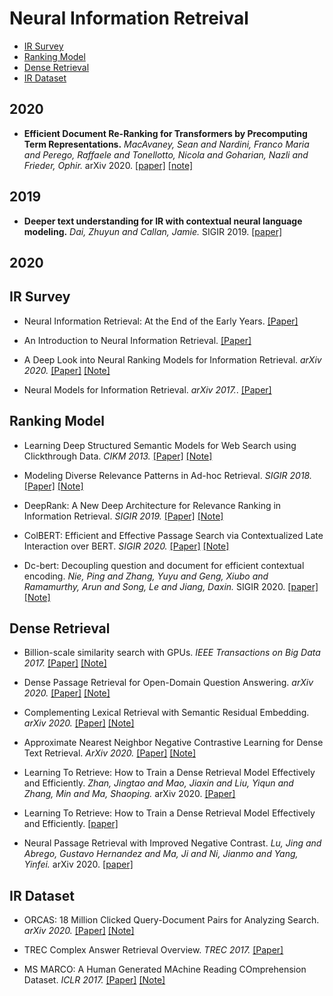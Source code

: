 # Neural Information Retreival

- [IR Survey](#ir-survey)
- [Ranking Model](#ranking-model)
- [Dense Retrieval](#dense-retrieval)
- [IR Dataset](#ir-dataset)

## 2020

- **Efficient Document Re-Ranking for Transformers by Precomputing Term Representations.** *MacAvaney, Sean and Nardini, Franco Maria and Perego, Raffaele and Tonellotto, Nicola and Goharian, Nazli and Frieder, Ophir.* arXiv 2020. [[paper]](https://arxiv.org/pdf/2004.14255.pdf) [[note]](./2020_0911_0917.md)


## 2019

- **Deeper text understanding for IR with contextual neural language modeling.** *Dai, Zhuyun and Callan, Jamie.* SIGIR 2019. [[paper]](https://www.cs.cmu.edu/~zhuyund/papers/SIGIR19short-BERT-IR.pdf)


## 2020





## IR Survey

- Neural Information Retrieval: At the End of the Early Years. [[Paper]](https://www.ischool.utexas.edu/~ml/papers/zhang-irj18.pdf)


- An Introduction to Neural Information Retrieval. [[Paper]](https://www.microsoft.com/en-us/research/uploads/prod/2017/06/fntir2018-neuralir-mitra.pdf)


- A Deep Look into Neural Ranking Models for Information Retrieval. *arXiv 2020.* [[Paper]](https://arxiv.org/pdf/1903.06902.pdf) [[Note]](./PaperNote/2020_0911_0917.md)


- Neural Models for Information Retrieval. *arXiv 2017.*. [[Paper]](https://arxiv.org/pdf/1705.01509.pdf)


## Ranking Model

- Learning Deep Structured Semantic Models for Web Search using Clickthrough Data. *CIKM 2013.* [[Paper]](https://www.microsoft.com/en-us/research/wp-content/uploads/2016/02/cikm2013_DSSM_fullversion.pdf) [[Note]](./PaperNote/2020_0918_0924.md)

- Modeling Diverse Relevance Patterns in Ad-hoc Retrieval. *SIGIR 2018.* [[Paper]](https://arxiv.org/pdf/1805.05737.pdf) [[Note]](./PaperNote/2020_0918_0924.md)


- DeepRank: A New Deep Architecture for Relevance Ranking in Information Retrieval. *SIGIR 2019.* [[Paper]](https://arxiv.org/pdf/1710.05649.pdf) [[Note]](./PaperNote/2020_0918_0924.md)


- ColBERT: Efficient and Effective Passage Search via Contextualized Late Interaction over BERT. *SIGIR 2020.* [[Paper]](https://arxiv.org/pdf/2004.12832.pdf) [[Note]](./PaperNote/2020_1008_1015.md)

- Dc-bert: Decoupling question and document for efficient contextual encoding. *Nie, Ping and Zhang, Yuyu and Geng, Xiubo and Ramamurthy, Arun and Song, Le and Jiang, Daxin.* SIGIR 2020. [[paper]](https://arxiv.org/pdf/2002.12591.pdf) [[Note]](./PaperNote/2020_0911_0917.md)



## Dense Retrieval

- Billion-scale similarity search with GPUs. *IEEE Transactions on Big Data 2017.* [[Paper]](https://arxiv.org/pdf/1702.08734.pdf) [[Note]](./PaperNote/2020_0831_0906.md)


- Dense Passage Retrieval for Open-Domain Question Answering. *arXiv 2020.* [[Paper]](https://arxiv.org/pdf/2004.04906.pdf) [[Note]](./PaperNote/2020_0831_0906.md)


- Complementing Lexical Retrieval with Semantic Residual Embedding. *arXiv 2020.* [[Paper]](https://arxiv.org/pdf/2004.13969.pdf) [[Note]](./PaperNote/2020_0831_0906.md)


- Approximate Nearest Neighbor Negative Contrastive Learning for Dense Text Retrieval. *ArXiv 2020.* [[Paper]](https://arxiv.org/pdf/2007.00808.pdf) [[Note]](./PaperNote/2020_1008_1015.md)


- Learning To Retrieve: How to Train a Dense Retrieval Model Effectively and Efficiently. *Zhan, Jingtao and Mao, Jiaxin and Liu, Yiqun and Zhang, Min and Ma, Shaoping.* arXiv 2020. [[Paper]](https://arxiv.org/pdf/2010.10469.pdf)


- Learning To Retrieve: How to Train a Dense Retrieval Model Effectively and Efficiently. [[paper]](https://arxiv.org/pdf/2010.10469.pdf)


- Neural Passage Retrieval with Improved Negative Contrast. *Lu, Jing and Abrego, Gustavo Hernandez and Ma, Ji and Ni, Jianmo and Yang, Yinfei.* arXiv 2020. [[paper]](https://arxiv.org/pdf/2010.12523.pdf)


## IR Dataset

- ORCAS: 18 Million Clicked Query-Document Pairs for Analyzing Search. *arXiv 2020.*  [[Paper]](https://arxiv.org/pdf/2006.05324.pdf) [[Note]](./PaperNote/2020_0831_0906.md)


- TREC Complex Answer Retrieval Overview. *TREC 2017.* [[Paper]](https://trec.nist.gov/pubs/trec26/papers/Overview-CAR.pdf)


- MS MARCO: A Human Generated MAchine Reading COmprehension Dataset. *ICLR 2017.* [[Paper]](https://openreview.net/pdf?id=Hk1iOLcle) [[Note]](./PaperNote/2020_1008_1015.md)
